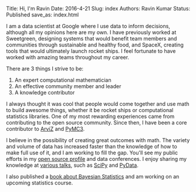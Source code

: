 Title: Hi, I'm Ravin
Date: 2016-4-21 
Slug:  index
Authors: Ravin Kumar
Status: Published
save_as: index.html 


I am a data scientist at Google where I use data to inform decisions, although all my opinions here are my own. I have previously worked at Sweetgreen, designing systems that would benefit team members and communities through sustainable and healthy food, and SpaceX, creating tools that would ultimately launch rocket ships. I feel fortunate to have worked with amazing teams throughout my career.

There are 3 things I strive to be:

1. An expert computational mathematician
2. An effective community member and leader
3. A knowledge contributor

I always thought it was cool that people would come together and use math to build awesome things, whether it be rocket ships or computational statistics libraries. One of my most rewarding experiences came from contributing to the open source community. Since then, I have been a core contributor to [ArviZ](https://arviz-devs.github.io/arviz/index.html) and [PyMC3](https://docs.pymc.io/).

I believe in the possibility of creating great outcomes with math. The variety and volume of data has increased faster than the knowledge of how to make full use of it, and I am working to fill the gap. You'll see my public efforts in my [open source profile](https://github.com/canyon289) and data conferences. I enjoy sharing my knowledge at [various talks]({filename}/pages/Talks.md), such as [SciPy](https://www.youtube.com/watch?v=bmWMdVQlzIA) and [PyData](https://www.youtube.com/watch?v=dY1nNtDTruE). 

I also published a [book about Bayesian Statistics](https://www.routledge.com/Bayesian-Modeling-and-Computation-in-Python/Martin-Kumar-Lao/p/book/9780367894368) and am working on an upcoming statistics course.
